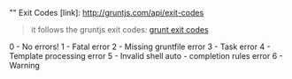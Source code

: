 "" Exit Codes
[link]: http://gruntjs.com/api/exit-codes
>it follows the gruntjs exit codes: [grunt exit codes](link)

0 - No errors!
1 - Fatal error
2 - Missing gruntfile error
3 - Task error
4 - Template processing error
5 - Invalid shell auto - completion rules error
6 - Warning

